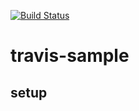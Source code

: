 [![Build Status](https://travis-ci.org/sensrsc/travis-sample.png)](https://travis-ci.org/sensrsc/travis-sample)

# travis-sample

## setup
